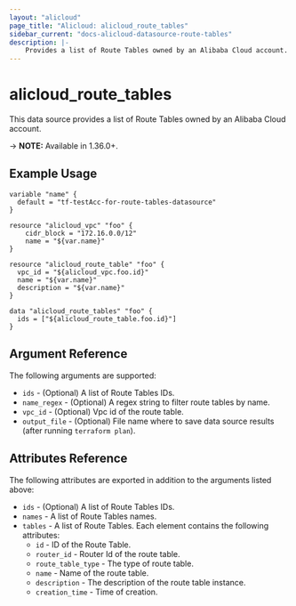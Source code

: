 ```yaml
---
layout: "alicloud"
page_title: "Alicloud: alicloud_route_tables"
sidebar_current: "docs-alicloud-datasource-route-tables"
description: |-
    Provides a list of Route Tables owned by an Alibaba Cloud account.
---
```


# alicloud\_route\_tables

This data source provides a list of Route Tables owned by an Alibaba Cloud account.

-> **NOTE:** Available in 1.36.0+.

## Example Usage

```
variable "name" {
  default = "tf-testAcc-for-route-tables-datasource"
}

resource "alicloud_vpc" "foo" {
	cidr_block = "172.16.0.0/12"
	name = "${var.name}"
}

resource "alicloud_route_table" "foo" {
  vpc_id = "${alicloud_vpc.foo.id}"
  name = "${var.name}"
  description = "${var.name}"
}

data "alicloud_route_tables" "foo" {
  ids = ["${alicloud_route_table.foo.id}"]
}
```

## Argument Reference

The following arguments are supported:

* `ids` - (Optional) A list of Route Tables IDs.
* `name_regex` - (Optional) A regex string to filter route tables by name.
* `vpc_id` - (Optional) Vpc id of the route table.
* `output_file` - (Optional) File name where to save data source results (after running `terraform plan`).

## Attributes Reference

The following attributes are exported in addition to the arguments listed above:

* `ids` - (Optional) A list of Route Tables IDs.
* `names` - A list of Route Tables names.
* `tables` - A list of Route Tables. Each element contains the following attributes:
  * `id` - ID of the Route Table.
  * `router_id` - Router Id of the route table.
  * `route_table_type` - The type of route table.
  * `name` - Name of the route table.
  * `description` - The description of the route table instance.
  * `creation_time` - Time of creation.

